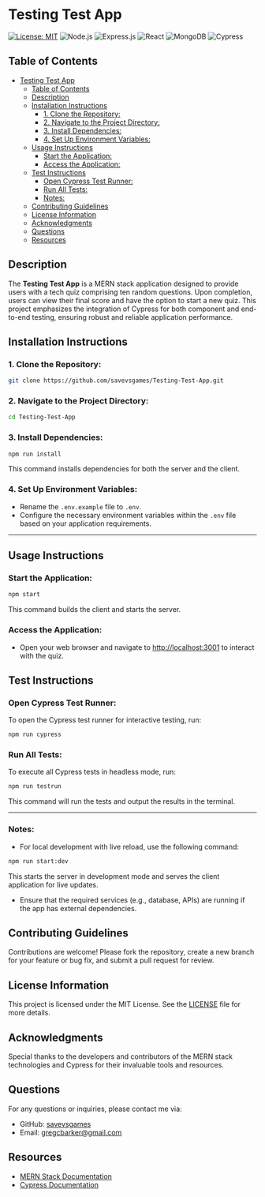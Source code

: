 # Testing Test App

[![License: MIT](https://img.shields.io/badge/License-MIT-blue.svg)](https://opensource.org/licenses/MIT)
![Node.js](https://img.shields.io/badge/Node.js-339933?style=flat&logo=node.js&logoColor=white)
![Express.js](https://img.shields.io/badge/Express.js-000000?style=flat&logo=express&logoColor=white)
![React](https://img.shields.io/badge/React-61DAFB?style=flat&logo=react&logoColor=black)
![MongoDB](https://img.shields.io/badge/MongoDB-4DB33D?style=flat&logo=mongodb&logoColor=white)
![Cypress](https://img.shields.io/badge/Cypress-17202C?style=flat&logo=cypress&logoColor=white)

## Table of Contents

- [Testing Test App](#testing-test-app)
  - [Table of Contents](#table-of-contents)
  - [Description](#description)
  - [Installation Instructions](#installation-instructions)
    - [1. Clone the Repository:](#1-clone-the-repository)
    - [2. Navigate to the Project Directory:](#2-navigate-to-the-project-directory)
    - [3. Install Dependencies:](#3-install-dependencies)
    - [4. Set Up Environment Variables:](#4-set-up-environment-variables)
  - [Usage Instructions](#usage-instructions)
    - [Start the Application:](#start-the-application)
    - [Access the Application:](#access-the-application)
  - [Test Instructions](#test-instructions)
    - [Open Cypress Test Runner:](#open-cypress-test-runner)
    - [Run All Tests:](#run-all-tests)
    - [Notes:](#notes)
  - [Contributing Guidelines](#contributing-guidelines)
  - [License Information](#license-information)
  - [Acknowledgments](#acknowledgments)
  - [Questions](#questions)
  - [Resources](#resources)

## Description

The **Testing Test App** is a MERN stack application designed to provide users with a tech quiz comprising ten random questions. Upon completion, users can view their final score and have the option to start a new quiz. This project emphasizes the integration of Cypress for both component and end-to-end testing, ensuring robust and reliable application performance.

## Installation Instructions

### 1. Clone the Repository:

```bash
git clone https://github.com/savevsgames/Testing-Test-App.git

```

### 2. Navigate to the Project Directory:

```bash
cd Testing-Test-App
```

### 3. Install Dependencies:

```bash
npm run install
```

This command installs dependencies for both the server and the client.

### 4. Set Up Environment Variables:

- Rename the `.env.example` file to `.env`.
- Configure the necessary environment variables within the `.env` file based on your application requirements.

---

## Usage Instructions

### Start the Application:

```bash
npm start
```

This command builds the client and starts the server.

### Access the Application:

- Open your web browser and navigate to [http://localhost:3001](http://localhost:3001) to interact with the quiz.

## Test Instructions

### Open Cypress Test Runner:

To open the Cypress test runner for interactive testing, run:

```bash
npm run cypress
```

### Run All Tests:

To execute all Cypress tests in headless mode, run:

```bash
npm run testrun
```

This command will run the tests and output the results in the terminal.

---

### Notes:

- For local development with live reload, use the following command:

```bash
npm run start:dev
```

This starts the server in development mode and serves the client application for live updates.

- Ensure that the required services (e.g., database, APIs) are running if the app has external dependencies.

## Contributing Guidelines

Contributions are welcome! Please fork the repository, create a new branch for your feature or bug fix, and submit a pull request for review.

## License Information

This project is licensed under the MIT License. See the [LICENSE](LICENSE) file for more details.

## Acknowledgments

Special thanks to the developers and contributors of the MERN stack technologies and Cypress for their invaluable tools and resources.

## Questions

For any questions or inquiries, please contact me via:

- GitHub: [savevsgames](https://github.com/savevsgames)
- Email: [gregcbarker@gmail.com](mailto:gregcbarker@gmail.com)

## Resources

- [MERN Stack Documentation](https://www.mongodb.com/mern-stack)
- [Cypress Documentation](https://docs.cypress.io/)

```

```
